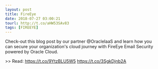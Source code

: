 ```yaml
---
layout: post
title: FireEye
date: 2018-07-27 03:00:21
tourl: http://t.co/aHW53SAv83
tags: [FIREEYE]
---
```

Check-out this blog post by our partner @OracleIaaS and learn how you can secure your organization's cloud journey with FireEye Email Security powered by Oracle Cloud.

&gt;&gt; Read: https://t.co/9YtzBLU5W5 https://t.co/3SgkDjnb2A